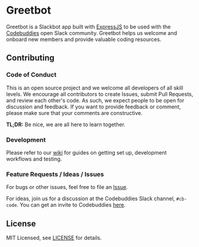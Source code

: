 # Greetbot
Greetbot is a Slackbot app built with [ExpressJS](https://expressjs.com/) to be used with the [Codebuddies](https://www.codebuddies.org) open Slack community. Greetbot helps us welcome and onboard new members and provide valuable coding resources.

## Contributing
### Code of Conduct
This is an open source project and we welcome all developers of all skill levels. We encourage all contributors to create Issues, submit Pull Requests, and review each other's code. As such, we expect people to be open for discussion and feedback. If you want to provide feedback or comment, please make sure that your comments are constructive.

**TL;DR:** Be nice, we are all here to learn together.

### Development
Please refer to our [wiki](https://github.com/codebuddies/greetbot/wiki) for guides on getting set up, development workflows and testing.

### Feature Requests / Ideas / Issues
For bugs or other issues, feel free to file an [Issue](https://github.com/codebuddies/greetbot/issues).

For ideas, join us for a discussion at the Codebuddies Slack channel, `#cb-code`. You can get an invite to Codebuddies [here](https://codebuddiesmeet.herokuapp.com/).

## License
MIT Licensed, see [LICENSE](https://github.com/codebuddies/greetbot/blob/master/LICENSE) for details.
